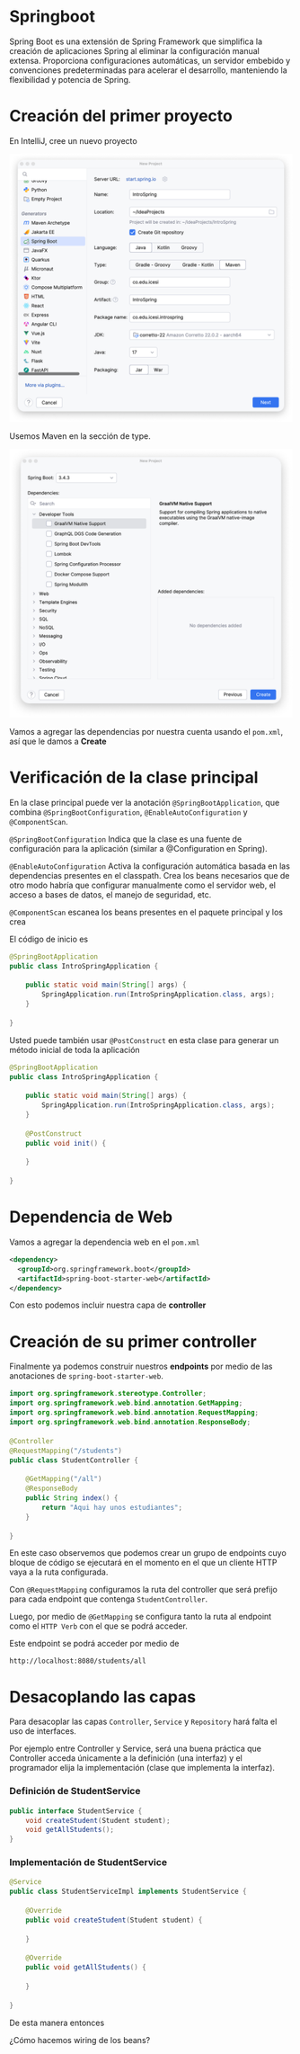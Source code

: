 # Springboot

Spring Boot es una extensión de Spring Framework que simplifica la creación de aplicaciones Spring al eliminar la configuración manual extensa. Proporciona configuraciones automáticas, un servidor embebido y convenciones predeterminadas para acelerar el desarrollo, manteniendo la flexibilidad y potencia de Spring.

# Creación del primer proyecto

En IntelliJ, cree un nuevo proyecto

<p align="center">
<img src="https://raw.githubusercontent.com/Domiciano/Compunet2-251/refs/heads/main/Images/image11.png" width="512">
</p>

Usemos Maven en la sección de type.

<p align="center">
<img src="https://raw.githubusercontent.com/Domiciano/Compunet2-251/refs/heads/main/Images/image12.png" width="512">
</p>

Vamos a agregar las dependencias por nuestra cuenta usando el `pom.xml`, así que le damos a **Create**

# Verificación de la clase principal

En la clase principal puede ver la anotación `@SpringBootApplication`, que combina `@SpringBootConfiguration`, `@EnableAutoConfiguration` y `@ComponentScan`. 

`@SpringBootConfiguration` Indica que la clase es una fuente de configuración para la aplicación (similar a @Configuration en Spring).

`@EnableAutoConfiguration` Activa la configuración automática basada en las dependencias presentes en el classpath. Crea los beans necesarios que de otro modo habría que configurar manualmente como el servidor web, el acceso a bases de datos, el manejo de seguridad, etc.

`@ComponentScan` escanea los beans presentes en el paquete principal y los crea

El código de inicio es

```java
@SpringBootApplication
public class IntroSpringApplication {

    public static void main(String[] args) {
        SpringApplication.run(IntroSpringApplication.class, args);
    }
    
}
```

Usted puede también usar `@PostConstruct` en esta clase para generar un método inicial de toda la aplicación

```java
@SpringBootApplication
public class IntroSpringApplication {

    public static void main(String[] args) {
        SpringApplication.run(IntroSpringApplication.class, args);
    }
    
    @PostConstruct
    public void init() {
        
    }

}
```

# Dependencia de Web

Vamos a agregar la dependencia web en el `pom.xml`

```xml
<dependency>
  <groupId>org.springframework.boot</groupId>
  <artifactId>spring-boot-starter-web</artifactId>
</dependency>
```

Con esto podemos incluir nuestra capa de **controller**

# Creación de su primer controller

Finalmente ya podemos construir nuestros **endpoints** por medio de las anotaciones de `spring-boot-starter-web`.

```java
import org.springframework.stereotype.Controller;
import org.springframework.web.bind.annotation.GetMapping;
import org.springframework.web.bind.annotation.RequestMapping;
import org.springframework.web.bind.annotation.ResponseBody;

@Controller
@RequestMapping("/students")
public class StudentController {

    @GetMapping("/all")
    @ResponseBody
    public String index() {
        return "Aqui hay unos estudiantes";
    }

}
```

En este caso observemos que podemos crear un grupo de endpoints cuyo bloque de código se ejecutará en el momento en el que un cliente HTTP vaya a la ruta configurada.

Con `@RequestMapping` configuramos la ruta del controller que será prefijo para cada endpoint que contenga `StudentController`. 

Luego, por medio de `@GetMapping` se configura tanto la ruta al endpoint como el `HTTP Verb` con el que se podrá acceder.

Este endpoint se podrá acceder por medio de

```
http://localhost:8080/students/all
```

# Desacoplando las capas

Para desacoplar las capas `Controller`, `Service` y `Repository` hará falta el uso de interfaces.

Por ejemplo entre Controller y Service, será una buena práctica que Controller acceda únicamente a la definición (una interfaz) y el programador elija la implementación (clase que implementa la interfaz).

### Definición de StudentService
```java
public interface StudentService {
    void createStudent(Student student);
    void getAllStudents();
}
```
### Implementación de StudentService
```java
@Service
public class StudentServiceImpl implements StudentService {

    @Override
    public void createStudent(Student student) {

    }

    @Override
    public void getAllStudents() {

    }

}
```

De esta manera entonces 

¿Cómo hacemos wiring de los beans?







